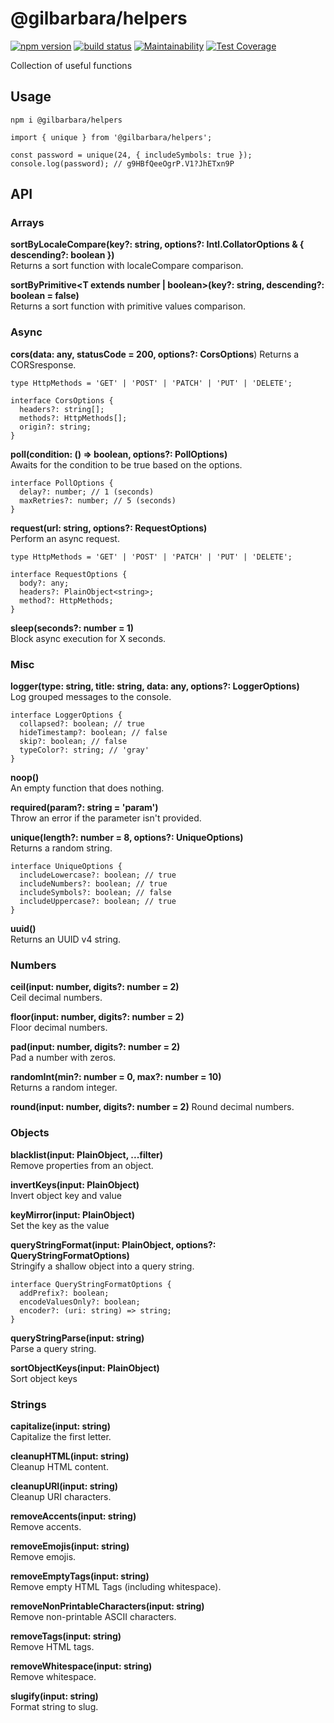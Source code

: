 # @gilbarbara/helpers

[![npm version](https://badge.fury.io/js/%40gilbarbara%2Fhelpers.svg)](https://badge.fury.io/js/%40gilbarbara%2Fhelpers) [![build status](https://travis-ci.com/gilbarbara/helpers.svg)](https://travis-ci.com/gilbarbara/helpers) [![Maintainability](https://api.codeclimate.com/v1/badges/e6bfd2ed034503f16473/maintainability)](https://codeclimate.com/github/gilbarbara/helpers/maintainability) [![Test Coverage](https://api.codeclimate.com/v1/badges/e6bfd2ed034503f16473/test_coverage)](https://codeclimate.com/github/gilbarbara/helpers/test_coverage)

Collection of useful functions

## Usage

```shell
npm i @gilbarbara/helpers
```



```tsx
import { unique } from '@gilbarbara/helpers';

const password = unique(24, { includeSymbols: true });
console.log(password); // g9HBfQeeOgrP.V1?JhETxn9P
```

## API

### Arrays

**sortByLocaleCompare(key?: string, options?: Intl.CollatorOptions & { descending?: boolean })**  
Returns a sort function with localeCompare comparison.

**sortByPrimitive<T extends number | boolean>(key?: string, descending?: boolean = false)**   
Returns a sort function with primitive values comparison.

### Async

**cors(data: any, statusCode = 200, options?: CorsOptions**)
Returns a CORSresponse.

```tsx
type HttpMethods = 'GET' | 'POST' | 'PATCH' | 'PUT' | 'DELETE';

interface CorsOptions {
  headers?: string[];
  methods?: HttpMethods[];
  origin?: string;
}
```

**poll(condition: () => boolean, options?: PollOptions)**  
Awaits for the condition to be true based on the options.

```tsx
interface PollOptions {
  delay?: number; // 1 (seconds)
  maxRetries?: number; // 5 (seconds)
}
```

**request(url: string, options?: RequestOptions)**  
Perform an async request.

```tsx
type HttpMethods = 'GET' | 'POST' | 'PATCH' | 'PUT' | 'DELETE';

interface RequestOptions {
  body?: any;
  headers?: PlainObject<string>;
  method?: HttpMethods;
}
```

**sleep(seconds?: number = 1)**  
Block async execution for X seconds.

### Misc

**logger(type: string, title: string, data: any, options?: LoggerOptions)**  
Log grouped messages to the console.

```tsx
interface LoggerOptions {
  collapsed?: boolean; // true
  hideTimestamp?: boolean; // false
  skip?: boolean; // false
  typeColor?: string; // 'gray'
}
```

**noop()**   
An empty function that does nothing.

**required(param?: string = 'param')**  
Throw an error if the parameter isn't provided.

**unique(length?: number = 8,  options?: UniqueOptions)**  
Returns a random string.

```tsx
interface UniqueOptions {
  includeLowercase?: boolean; // true
  includeNumbers?: boolean; // true
  includeSymbols?: boolean; // false
  includeUppercase?: boolean; // true
}
```

**uuid()**  
Returns an UUID v4 string.

### Numbers

**ceil(input: number, digits?: number = 2)**  
Ceil decimal numbers.

**floor(input: number, digits?: number = 2)**  
Floor decimal numbers.

**pad(input: number, digits?: number = 2)**  
Pad a number with zeros.

**randomInt(min?: number = 0, max?: number = 10)**  
Returns a random integer.

**round(input: number, digits?: number = 2)**
Round decimal numbers.

### Objects

**blacklist(input: PlainObject, ...filter)**  
Remove properties from an object.

**invertKeys(input: PlainObject)**  
Invert object key and value

**keyMirror(input: PlainObject)**  
Set the key as the value

**queryStringFormat(input: PlainObject, options?: QueryStringFormatOptions)**  
Stringify a shallow object into a query string.

```tsx
interface QueryStringFormatOptions {
  addPrefix?: boolean;
  encodeValuesOnly?: boolean;
  encoder?: (uri: string) => string;
}
```
**queryStringParse(input: string)**  
Parse a query string.

**sortObjectKeys(input: PlainObject)**   
Sort object keys

### Strings

**capitalize(input: string)**  
Capitalize the first letter.

**cleanupHTML(input: string)**  
Cleanup HTML content.

**cleanupURI(input: string)**  
Cleanup URI characters.

**removeAccents(input: string)**  
Remove accents.

**removeEmojis(input: string)**  
Remove emojis.

**removeEmptyTags(input: string)**  
Remove empty HTML Tags (including whitespace).

**removeNonPrintableCharacters(input: string)**  
Remove non-printable ASCII characters.

**removeTags(input: string)**  
Remove HTML tags.

**removeWhitespace(input: string)**  
Remove whitespace.

**slugify(input: string)**  
Format string to slug.